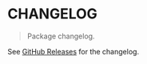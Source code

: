 # CHANGELOG

> Package changelog.

See [GitHub Releases](https://github.com/stdlib-js/math-iter-special-acoth/releases) for the changelog.